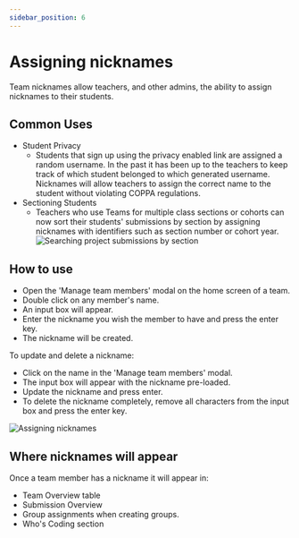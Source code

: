 ```yaml
---
sidebar_position: 6
---
```


# Assigning nicknames

Team nicknames allow teachers, and other admins, the ability to assign nicknames to their students. 

## Common Uses
- Student Privacy
  - Students that sign up using the privacy enabled link are assigned a random username. In the past it has been up to the teachers to keep track of which student belonged to which generated username. Nicknames will allow teachers to assign the correct name to the student without violating COPPA regulations. 
- Sectioning Students
  - Teachers who use Teams for multiple class sections or cohorts can now sort their students' submissions by section by assigning nicknames with identifiers such as section number or cohort year. 
  ![Searching project submissions by section](https://replit-docs-images.util.repl.co/images/teamsForEducation/nicknamesections.png)

## How to use
- Open the 'Manage team members' modal on the home screen of a team. 
- Double click on any member's name.
- An input box will appear.
- Enter the nickname you wish the member to have and press the enter key.
- The nickname will be created.

To update and delete a nickname:
- Click on the name in the 'Manage team members' modal. 
- The input box will appear with the nickname pre-loaded.
- Update the nickname and press enter.
- To delete the nickname completely, remove all characters from the input box and press the enter key. 

![Assigning nicknames](https://replit-docs-images.util.repl.co/images/teamsForEducation/nicknames.gif)

## Where nicknames will appear

Once a team member has a nickname it will appear in:
- Team Overview table
- Submission Overview
- Group assignments when creating groups.
- Who's Coding section  
